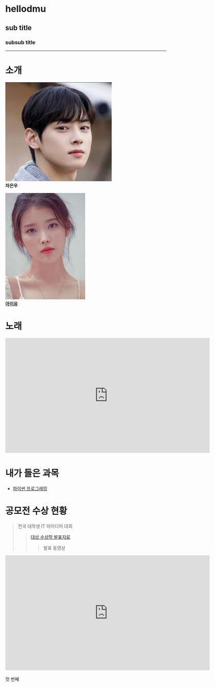 # hellodmu
## sub title
### subsub title

- - - 

# 소개

<img src="IMG_5253.jpg" width="333" height="310"/> <br>
__차은우__

<img src="IU.jpg" width="250" height="333"/> <br>
[__아이유__](https://www.youtube.com/channel/UC3SyT4_WLHzN7JmHQwKQZww)


# 노래

<iframe width="640" height="360" src="https://www.youtube.com/embed/wDfqXR_5yyQ" title="아이유(IU)의 킬링보이스를 라이브로! - 하루 끝, 너의 의미, 스물셋, 밤편지, 팔레트, 가을 아침, 삐삐, Blueming, 에잇, Coin, 라일락 ㅣ 딩고뮤직" frameborder="0" allow="accelerometer; autoplay; clipboard-write; encrypted-media; gyroscope; picture-in-picture; web-share" allowfullscreen></iframe>


# 내가 들은 과목

+ [파이썬 프로그래밍](https://www.python.org/)

# 공모전 수상 현황
>전국 대학생 IT 아이디어 대회       
>  >[대상 수상작 발표자료](/presentation.pptx)      
> > >발표 동영상
<iframe width="640" height="360" src="https://www.youtube.com/embed/t24C0DMcNMM" title="대학교에 돔구장이?!⚾ 매출 3조✨대기업이 재단인 동양미래대학교 대학탐방기🛴" frameborder="0" allow="accelerometer; autoplay; clipboard-write; encrypted-media; gyroscope; picture-in-picture; web-share" allowfullscreen></iframe>





첫 번째
